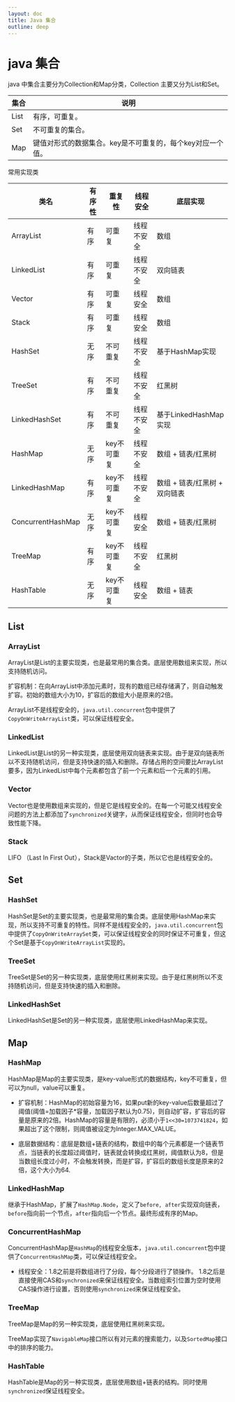 ```yaml
---
layout: doc
title: Java 集合
outline: deep
---
```


# java 集合

java 中集合主要分为Collection和Map分类，Collection 主要又分为List和Set。

| 集合 | 说明                                                       |
| ---- | ---------------------------------------------------------- |
| List | 有序，可重复。                                             |
| Set  | 不可重复的集合。                                           |
| Map  | 键值对形式的数据集合。key是不可重复的，每个key对应一个值。 |

常用实现类

| 类名              | 有序性 | 重复性      | 线程安全   | 底层实现                      |
| ----------------- | ------ | ----------- | ---------- | ----------------------------- |
| ArrayList         | 有序   | 可重复      | 线程不安全 | 数组                          |
| LinkedList        | 有序   | 可重复      | 线程不安全 | 双向链表                      |
| Vector            | 有序   | 可重复      | 线程安全   | 数组                          |
| Stack             | 有序   | 可重复      | 线程安全   | 数组                          |
| HashSet           | 无序   | 不可重复    | 线程不安全 | 基于HashMap实现               |
| TreeSet           | 有序   | 不可重复    | 线程不安全 | 红黑树                        |
| LinkedHashSet     | 有序   | 不可重复    | 线程不安全 | 基于LinkedHashMap实现         |
| HashMap           | 无序   | key不可重复 | 线程不安全 | 数组 + 链表/红黑树            |
| LinkedHashMap     | 有序   | key不可重复 | 线程不安全 | 数组 + 链表/红黑树 + 双向链表 |
| ConcurrentHashMap | 无序   | key不可重复 | 线程安全   | 数组 + 链表/红黑树            |
| TreeMap           | 有序   | key不可重复 | 线程不安全 | 红黑树                        |
| HashTable         | 无序   | key不可重复 | 线程安全   | 数组 + 链表                   |

## List

### ArrayList

ArrayList是List的主要实现类，也是最常用的集合类。底层使用数组来实现，所以支持随机访问。

扩容机制：在向ArrayList中添加元素时，现有的数组已经存储满了，则自动触发扩容。初始的数组大小为10，扩容后的数组大小是原来的2倍。

ArrayList不是线程安全的，`java.util.concurrent`包中提供了`CopyOnWriteArrayList`类，可以保证线程安全。

### LinkedList

LinkedList是List的另一种实现类，底层使用双向链表来实现。由于是双向链表所以不支持随机访问，但是支持快速的插入和删除。存储占用的空间要比ArrayList要多，因为LinkedList中每个元素都包含了前一个元素和后一个元素的引用。

### Vector

Vector也是使用数组来实现的，但是它是线程安全的。在每一个可能又线程安全问题的方法上都添加了`synchronized`关键字，从而保证线程安全，但同时也会导致性能下降。

### Stack

LIFO （Last In First Out），Stack是Vactor的子类，所以它也是线程安全的。

## Set

### HashSet

HashSet是Set的主要实现类，也是最常用的集合类。底层使用HashMap来实现，所以支持不可重复的特性。同样不是线程安全的，`java.util.concurrent`包中提供了`CopyOnWriteArraySet`类，可以保证线程安全的同时保证不可重复，但这个Set是基于`CopyOnWriteArrayList`实现的。

### TreeSet

TreeSet是Set的另一种实现类，底层使用红黑树来实现。由于是红黑树所以不支持随机访问，但是支持快速的插入和删除。

### LinkedHashSet

LinkedHashSet是Set的另一种实现类，底层使用LinkedHashMap来实现。

## Map

### HashMap

HashMap是Map的主要实现类，是key-value形式的数据结构，key不可重复，但可以为null，value可以重复。

- 扩容机制：HashMap的初始容量为16，如果put新的key-value后数量超过了阈值(阈值=加载因子\*容量，加载因子默认为0.75)，则自动扩容，扩容后的容量是原来的2倍。HashMap的容量是有限的，必须小于`1<<30=1073741824`，如果超出了这个限制，则阈值被设定为Integer.MAX_VALUE。

- 底层数据结构：底层是数组+链表的结构，数组中的每个元素都是一个链表节点，当链表的长度超过阈值时，链表就会转换成红黑树，阈值默认为8，但是当数组长度过小时，不会触发转换，而是扩容，扩容后的数组长度是原来的2倍，这个大小为64.

### LinkedHashMap

继承于HashMap，扩展了`HashMap.Node`，定义了`before, after`实现双向链表，`before`指向前一个节点，`after`指向后一个节点。最终形成有序的Map。

### ConcurrentHashMap

ConcurrentHashMap是`HashMap`的线程安全版本，`java.util.concurrent`包中提供了`ConcurrentHashMap`类，可以保证线程安全。

- 线程安全：1.8之前是将数组进行了分段，每个分段进行了锁操作。 1.8之后是直接使用CAS和`synchronized`来保证线程安全。当数组索引位置为空时使用CAS操作进行设置，否则使用`synchronized`来保证线程安全。

### TreeMap

TreeMap是Map的另一种实现类，底层使用红黑树来实现。

TreeMap实现了`NavigableMap`接口所以有对元素的搜索能力，以及`SortedMap`接口中的排序的能力。

### HashTable

HashTable是Map的另一种实现类，底层使用数组+链表的结构。同时使用`synchronized`保证线程安全。
